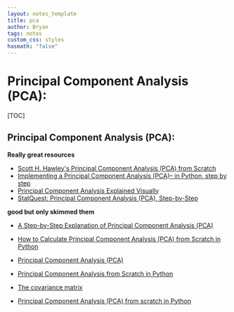 ```yaml
---
layout: notes_template
title: pca
author: Bryan
tags: notes
custom_css: styles
hasmath: "false"
---
```




# Principal Component Analysis (PCA):

[TOC]

## Principal Component Analysis (PCA):

**Really great resources** 

* [Scott H. Hawley's Principal Component Analysis (PCA) from Scratch](https://drscotthawley.github.io/blog/2019/12/21/PCA-From-Scratch.html)
* [Implementing a Principal Component Analysis (PCA)– in Python, step by step](https://sebastianraschka.com/Articles/2014_pca_step_by_step.html)
* [Principal Component Analysis Explained Visually](https://setosa.io/ev/principal-component-analysis/)
* [StatQuest: Principal Component Analysis (PCA), Step-by-Step](https://www.youtube.com/watch?v=FgakZw6K1QQ)

**good but only skimmed them**

* [A Step-by-Step Explanation of Principal Component Analysis (PCA)](https://builtin.com/data-science/step-step-explanation-principal-component-analysis)

* [How to Calculate Principal Component Analysis (PCA) from Scratch in Python](https://machinelearningmastery.com/calculate-principal-component-analysis-scratch-python/)

* [Principal Component Analysis (PCA)](https://www.youtube.com/watch?v=g-Hb26agBFg)

* [Principal Component Analysis from Scratch in Python](https://www.askpython.com/python/examples/principal-component-analysis)

* [The covariance matrix](https://www.youtube.com/watch?v=WBlnwvjfMtQ)

* [Principal Component Analysis (PCA) from scratch in Python](https://towardsdatascience.com/principal-component-analysis-pca-from-scratch-in-python-7f3e2a540c51)

  
